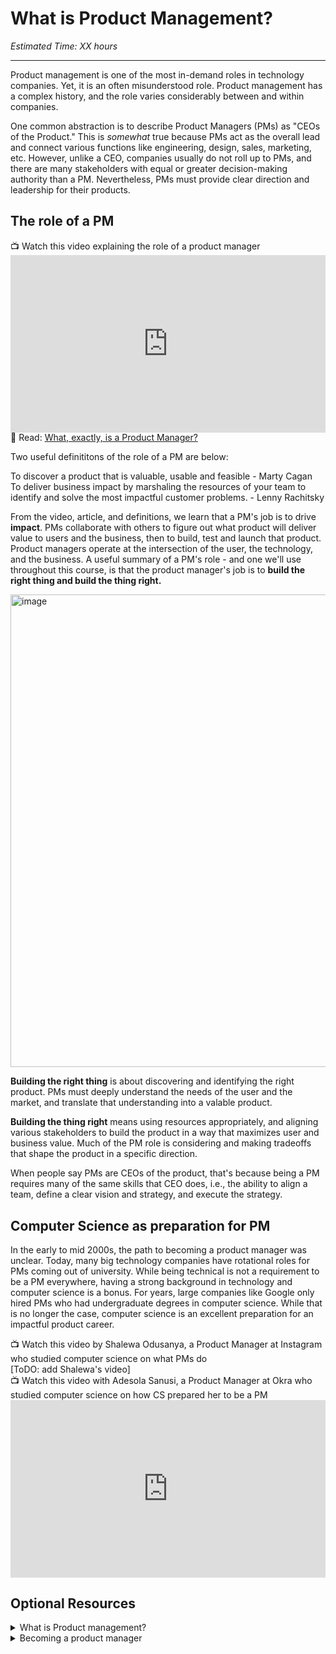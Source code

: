 # What is Product Management?

*Estimated Time: XX hours*

---

Product management is one of the most in-demand roles in technology companies. Yet, it is an often misunderstood role. Product management has a complex history, and the role varies considerably between and within companies. 

One common abstraction is to describe Product Managers (PMs) as "CEOs of the Product." This is _somewhat_ true because PMs act as the overall lead and connect various functions like engineering, design, sales, marketing, etc. However, unlike a CEO, companies usually do not roll up to PMs, and there are many stakeholders with equal or greater decision-making authority than a PM. Nevertheless, PMs must provide clear direction and leadership for their products. 

## The role of a PM
<aside>
📺 Watch this video explaining the role of a product manager
</aside>

<div style="position: relative; padding-bottom: 56.25%; height: 0;"><iframe src="https://www.youtube.com/embed/yUOC-Y0f5ZQ" title="YouTube video player" frameborder="0" allow="accelerometer; autoplay; clipboard-write; encrypted-media; gyroscope; picture-in-picture" allowfullscreen style="position: absolute; top: 0; left: 0; width: 100%; height: 100%;"></iframe></div>

<aside>
📖 Read: 
 <a href="https://www.mindtheproduct.com/what-exactly-is-a-product-manager/" target="_blank"> What, exactly, is a Product Manager?</a>

</aside>

 
Two useful definititons of the role of a PM are below: 

 
<aside>
  To discover a product that is valuable, usable and feasible - Marty Cagan
</aside>

<aside>
  To deliver business impact by marshaling the resources of your team to identify and solve the most impactful customer problems. - Lenny Rachitsky
</aside>

From the video, article, and definitions, we learn that a PM's job is to drive **impact**. PMs collaborate with others to figure out what product will deliver value to users and the business, then to build, test and launch that product. Product managers operate at the intersection of the user, the technology, and the business. A useful summary of a PM's role - and one we'll use throughout this course, is that the product manager's job is to **build the right thing and build the thing right.**

 <img width="756" alt="image" src="https://user-images.githubusercontent.com/1774663/198885557-7b79b0d7-5535-462c-88a7-c5b07fd1a0da.png">


**Building the right thing** is about discovering and identifying the right product. PMs must deeply understand the needs of the user and the market, and translate that understanding into a valable product. 

**Building the thing right** means using resources appropriately, and aligning various stakeholders to build the product in a way that maximizes user and business value. Much of the PM role is considering and making tradeoffs that shape the product in a specific direction. 

When people say PMs are CEOs of the product, that's because being a PM requires many of the same skills that CEO does, i.e., the ability to align a team, define a clear vision and strategy, and execute the strategy. 


## Computer Science as preparation for PM
In the early to mid 2000s, the path to becoming a product manager was unclear. Today, many big technology companies have rotational roles for PMs coming out of university. While being technical is not a requirement to be a PM everywhere, having a strong background in technology and computer science is a bonus. For years,  large companies like Google only hired PMs who had undergraduate degrees in computer science. While that is no longer the case, computer science is an excellent preparation for an impactful product career. 

<aside>
📺 Watch this video by Shalewa Odusanya, a Product Manager at Instagram who studied computer science on what PMs do
</aside>
[ToDO: add Shalewa's video]


<aside>
📺 Watch this video with Adesola Sanusi, a Product Manager at Okra who studied computer science on how CS prepared her to be a PM
</aside>

<div style="position: relative; padding-bottom: 56.25%; height: 0;"><iframe src="https://www.youtube.com/embed/-RmrHkTA0Jg" title="YouTube video player" frameborder="0" allow="accelerometer; autoplay; clipboard-write; encrypted-media; gyroscope; picture-in-picture" allowfullscreen style="position: absolute; top: 0; left: 0; width: 100%; height: 100%;"></iframe></div>

## Optional Resources

<details>
<summary>What is Product management?</summary>
<a href="https://www.lennysnewsletter.com/p/what-is-product-management", target="_blank">What is Product Management?</a><br>
<a href="https://medium.com/@bfgmartin/what-is-a-product-manager-ce0efdcf114c", target="_blank">What is a Product Manager?</a>
</details>

<details>
 <summary>Becoming a product manager</summary>
 <a href="https://builtin.com/product/how-become-product-manager", target="_blank">How to Become a Product Manager (According to 3 Experts Who Are)</a><br>
</details>
